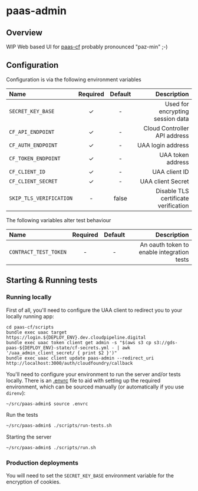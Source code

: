 # paas-admin

## Overview

WIP Web based UI for [paas-cf](https://github.com/alphagov/paas-cf) probably pronounced "paz-min" ;-)

## Configuration

Configuration is via the following environment variables

| Name | Required | Default | Description |
|:---|:---:|:---:|---:|
| `SECRET_KEY_BASE` | ✓ | - | Used for encrypting session data |
| `CF_API_ENDPOINT` | ✓ | - | Cloud Controller API address |
| `CF_AUTH_ENDPOINT` | ✓ | - | UAA login address |
| `CF_TOKEN_ENDPOINT` | ✓ | - | UAA token address |
| `CF_CLIENT_ID` | ✓ | - | UAA client ID |
| `CF_CLIENT_SECRET` | ✓ | - | UAA client Secret |
| `SKIP_TLS_VERIFICATION` | - | false | Disable TLS certificate verification |


The following variables alter test behaviour

| Name | Required | Default | Description |
|:---|:---:|:---:|---:|
| `CONTRACT_TEST_TOKEN` | - | - | An oauth token to enable integration tests |


## Starting & Running tests

### Running locally

First of all, you'll need to configure the UAA client to redirect you to your locally running app:

```
cd paas-cf/scripts
bundle exec uaac target https://login.${DEPLOY_ENV}.dev.cloudpipeline.digital
bundle exec uaac token client get admin -s "$(aws s3 cp s3://gds-paas-${DEPLOY_ENV}-state/cf-secrets.yml - | awk '/uaa_admin_client_secret/ { print $2 }')"
bundle exec uaac client update paas-admin --redirect_uri http://localhost:3000/auth/cloudfoundry/callback
```

You'll need to configure your environment to run the server and/or tests locally. There is an [.envrc](.envrc) file to aid with setting up the required environment, which can be sourced manually (or automatically if you use `direnv`):

```bash
~/src/paas-admin$ source .envrc
```

Run the tests

```bash
~/src/paas-admin$ ./scripts/run-tests.sh
```

Starting the server

```bash
~/src/paas-admin$ ./scripts/run.sh
```

### Production deployments

You will need to set the `SECRET_KEY_BASE` environment variable for the encryption of cookies.

